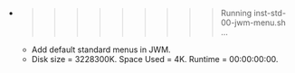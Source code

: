 * >>>>>>>>> Running inst-std-00-jwm-menu.sh ...
  * Add default standard menus in JWM.
  * Disk size = 3228300K. Space Used = 4K. Runtime = 00:00:00:00.
